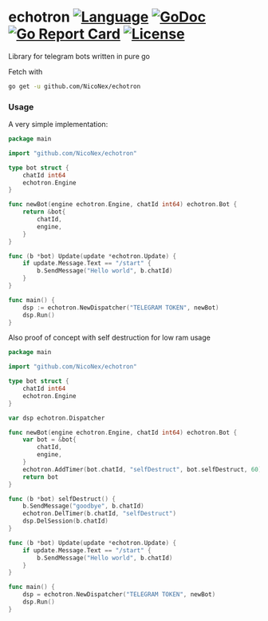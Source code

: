 # echotron [![Language](https://img.shields.io/badge/Language-Go-blue.svg)](https://golang.org/) [![GoDoc](https://godoc.org/github.com/NicoNex/echotron?status.svg)](https://godoc.org/github.com/NicoNex/echotron) [![Go Report Card](https://goreportcard.com/badge/github.com/NicoNex/echotron)](https://goreportcard.com/report/github.com/NicoNex/echotron) [![License](http://img.shields.io/badge/license-LGPL3.0-orange.svg?style=flat)](https://github.com/NicoNex/echotron/blob/master/LICENSE)

Library for telegram bots written in pure go

Fetch with
```bash
go get -u github.com/NicoNex/echotron
```

### Usage

A very simple implementation:

```go
package main

import "github.com/NicoNex/echotron"

type bot struct {
    chatId int64
    echotron.Engine
}

func newBot(engine echotron.Engine, chatId int64) echotron.Bot {
    return &bot{
        chatId,
        engine,
    }
}

func (b *bot) Update(update *echotron.Update) {
    if update.Message.Text == "/start" {
        b.SendMessage("Hello world", b.chatId)
    }
}

func main() {
    dsp := echotron.NewDispatcher("TELEGRAM TOKEN", newBot)
    dsp.Run()
}
```


Also proof of concept with self destruction for low ram usage

```go
package main

import "github.com/NicoNex/echotron"

type bot struct {
    chatId int64
    echotron.Engine
}

var dsp echotron.Dispatcher

func newBot(engine echotron.Engine, chatId int64) echotron.Bot {
    var bot = &bot{
        chatId,
        engine,
    }
    echotron.AddTimer(bot.chatId, "selfDestruct", bot.selfDestruct, 60)
    return bot
}

func (b *bot) selfDestruct() {
    b.SendMessage("goodbye", b.chatId)
    echotron.DelTimer(b.chatId, "selfDestruct")
    dsp.DelSession(b.chatId)
}

func (b *bot) Update(update *echotron.Update) {
    if update.Message.Text == "/start" {
        b.SendMessage("Hello world", b.chatId)
    }
}

func main() {
    dsp = echotron.NewDispatcher("TELEGRAM TOKEN", newBot)
    dsp.Run()
}
```
